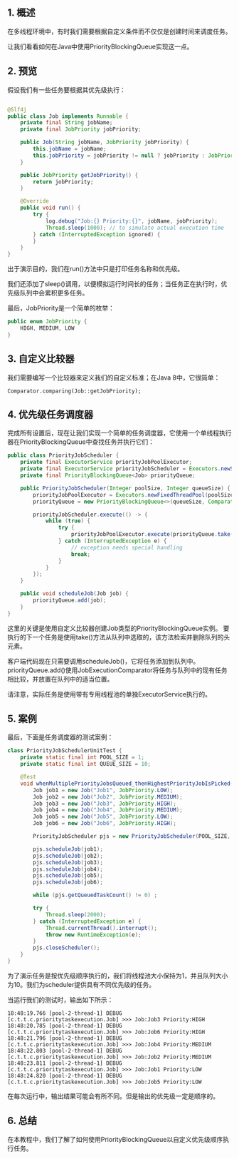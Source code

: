 ## 1. 概述

在多线程环境中，有时我们需要根据自定义条件而不仅仅是创建时间来调度任务。

让我们看看如何在Java中使用PriorityBlockingQueue实现这一点。

## 2. 预览

假设我们有一些任务要根据其优先级执行：

```java

@Slf4j
public class Job implements Runnable {
    private final String jobName;
    private final JobPriority jobPriority;

    public Job(String jobName, JobPriority jobPriority) {
        this.jobName = jobName;
        this.jobPriority = jobPriority != null ? jobPriority : JobPriority.MEDIUM;
    }

    public JobPriority getJobPriority() {
        return jobPriority;
    }

    @Override
    public void run() {
        try {
            log.debug("Job:{} Priority:{}", jobName, jobPriority);
            Thread.sleep(1000); // to simulate actual execution time
        } catch (InterruptedException ignored) {
        }
    }
}
```

出于演示目的，我们在run()方法中只是打印任务名称和优先级。

我们还添加了sleep()调用，以便模拟运行时间长的任务；当任务正在执行时，优先级队列中会累积更多任务。

最后，JobPriority是一个简单的枚举：

```java
public enum JobPriority {
    HIGH, MEDIUM, LOW
}
```

## 3. 自定义比较器

我们需要编写一个比较器来定义我们的自定义标准；在Java 8中，它很简单：

```text
Comparator.comparing(Job::getJobPriority);
```

## 4. 优先级任务调度器

完成所有设置后，现在让我们实现一个简单的任务调度器，它使用一个单线程执行器在PriorityBlockingQueue中查找任务并执行它们：

```java
public class PriorityJobScheduler {
    private final ExecutorService priorityJobPoolExecutor;
    private final ExecutorService priorityJobScheduler = Executors.newSingleThreadExecutor();
    private final PriorityBlockingQueue<Job> priorityQueue;

    public PriorityJobScheduler(Integer poolSize, Integer queueSize) {
        priorityJobPoolExecutor = Executors.newFixedThreadPool(poolSize);
        priorityQueue = new PriorityBlockingQueue<>(queueSize, Comparator.comparing(Job::jobPriority));

        priorityJobScheduler.execute(() -> {
            while (true) {
                try {
                    priorityJobPoolExecutor.execute(priorityQueue.take());
                } catch (InterruptedException e) {
                    // exception needs special handling
                    break;
                }
            }
        });
    }

    public void scheduleJob(Job job) {
        priorityQueue.add(job);
    }
}
```

这里的关键是使用自定义比较器创建Job类型的PriorityBlockingQueue实例。
要执行的下一个任务是使用take()方法从队列中选取的，该方法检索并删除队列的头元素。

客户端代码现在只需要调用scheduleJob()，它将任务添加到队列中。
priorityQueue.add()使用JobExecutionComparator将任务与队列中的现有任务相比较，并放置在队列中的适当位置。

请注意，实际任务是使用带有专用线程池的单独ExecutorService执行的。

## 5. 案例

最后，下面是任务调度器的测试案例：

```java
class PriorityJobSchedulerUnitTest {
    private static final int POOL_SIZE = 1;
    private static final int QUEUE_SIZE = 10;

    @Test
    void whenMultiplePriorityJobsQueued_thenHighestPriorityJobIsPicked() {
        Job job1 = new Job("Job1", JobPriority.LOW);
        Job job2 = new Job("Job2", JobPriority.MEDIUM);
        Job job3 = new Job("Job3", JobPriority.HIGH);
        Job job4 = new Job("Job4", JobPriority.MEDIUM);
        Job job5 = new Job("Job5", JobPriority.LOW);
        Job job6 = new Job("Job6", JobPriority.HIGH);

        PriorityJobScheduler pjs = new PriorityJobScheduler(POOL_SIZE, QUEUE_SIZE);

        pjs.scheduleJob(job1);
        pjs.scheduleJob(job2);
        pjs.scheduleJob(job3);
        pjs.scheduleJob(job4);
        pjs.scheduleJob(job5);
        pjs.scheduleJob(job6);

        while (pjs.getQueuedTaskCount() != 0) ;

        try {
            Thread.sleep(2000);
        } catch (InterruptedException e) {
            Thread.currentThread().interrupt();
            throw new RuntimeException(e);
        }
        pjs.closeScheduler();
    }
}
```

为了演示任务是按优先级顺序执行的，我们将线程池大小保持为1，并且队列大小为10。我们为scheduler提供具有不同优先级的任务。

当运行我们的测试时，输出如下所示：

```text
18:48:19.766 [pool-2-thread-1] DEBUG [c.t.t.c.prioritytaskexecution.Job] >>> Job:Job3 Priority:HIGH 
18:48:20.785 [pool-2-thread-1] DEBUG [c.t.t.c.prioritytaskexecution.Job] >>> Job:Job6 Priority:HIGH 
18:48:21.796 [pool-2-thread-1] DEBUG [c.t.t.c.prioritytaskexecution.Job] >>> Job:Job4 Priority:MEDIUM 
18:48:22.803 [pool-2-thread-1] DEBUG [c.t.t.c.prioritytaskexecution.Job] >>> Job:Job2 Priority:MEDIUM 
18:48:23.811 [pool-2-thread-1] DEBUG [c.t.t.c.prioritytaskexecution.Job] >>> Job:Job1 Priority:LOW 
18:48:24.820 [pool-2-thread-1] DEBUG [c.t.t.c.prioritytaskexecution.Job] >>> Job:Job5 Priority:LOW
```

在每次运行中，输出结果可能会有所不同。但是输出的优先级一定是顺序的。

## 6. 总结

在本教程中，我们了解了如何使用PriorityBlockingQueue以自定义优先级顺序执行任务。